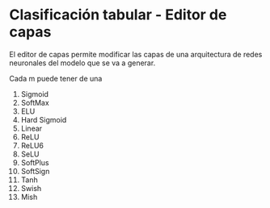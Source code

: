 # Clasificación tabular - Editor de capas

El editor de capas permite modificar las capas de una arquitectura de redes neuronales del modelo que se va a generar.

Cada m puede tener de una

1. Sigmoid
2. SoftMax
3. ELU
4. Hard Sigmoid
5. Linear
6. ReLU
7. ReLU6
8. SeLU
9. SoftPlus
10. SoftSign
11. Tanh
12. Swish
13. Mish